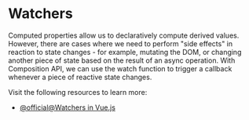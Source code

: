 # Watchers

Computed properties allow us to declaratively compute derived values. However, there are cases where we need to perform "side effects" in reaction to state changes - for example, mutating the DOM, or changing another piece of state based on the result of an async operation. With Composition API, we can use the watch function to trigger a callback whenever a piece of reactive state changes.

Visit the following resources to learn more:

- [@official@Watchers in Vue.js](https://vuejs.org/guide/essentials/watchers.html)

